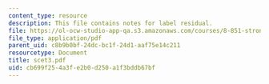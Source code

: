 ```yaml
---
content_type: resource
description: This file contains notes for label residual.
file: https://ol-ocw-studio-app-qa.s3.amazonaws.com/courses/8-851-strong-interactions-effective-field-theories-of-qcd-spring-2006/cb699f254a3fe2b0d250a1f3bddb67bf_scet3.pdf
file_type: application/pdf
parent_uid: c8b9b0bf-24dc-bc1f-24d1-aaf75e14c211
resourcetype: Document
title: scet3.pdf
uid: cb699f25-4a3f-e2b0-d250-a1f3bddb67bf
---
```

